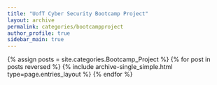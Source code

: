 ```yaml
---
title: "UofT Cyber Security Bootcamp Project"
layout: archive
permalink: categories/bootcampproject
author_profile: true
sidebar_main: true
---
```

<!-- 공백이 포함되어 있는 카테고리 이름의 경우 site.categories.['a b c'] 이런식으로! -->

{% assign posts = site.categories.Bootcamp_Project %}
{% for post in posts reversed %} 
    {% include archive-single_simple.html type=page.entries_layout %} 
{% endfor %}
